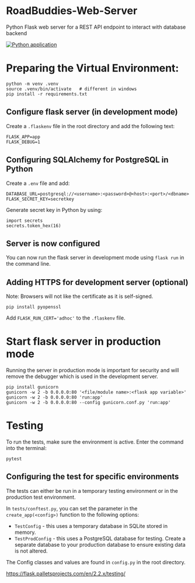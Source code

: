 # RoadBuddies-Web-Server
Python Flask web server for a REST API endpoint to interact with database backend

[![Python application](https://github.com/ReeceNich/RoadBuddies-Web-Server/actions/workflows/pytest.yml/badge.svg)](https://github.com/ReeceNich/RoadBuddies-Web-Server/actions/workflows/pytest.yml)

# Preparing the Virtual Environment:
```
python -m venv .venv
source .venv/bin/activate   # different in windows
pip install -r requirements.txt
```

## Configure flask server (in development mode)
Create a `.flaskenv` file in the root directory and add the following text:
```
FLASK_APP=app
FLASK_DEBUG=1
```

## Configuring SQLAlchemy for PostgreSQL in Python

Create a `.env` file and add:
```
DATABASE_URL=postgresql://<username>:<password>@<host>:<port>/<dbname>
FLASK_SECRET_KEY=secretkey
```

Generate secret key in Python by using:
```
import secrets
secrets.token_hex(16)
```

## Server is now configured
You can now run the flask server in development mode using `flask run` in the command line.


## Adding HTTPS for development server (optional)
Note: Browsers will not like the certificate as it is self-signed.
```
pip install pyopenssl
```

Add `FLASK_RUN_CERT='adhoc'` to the `.flaskenv` file.




# Start flask server in production mode
Running the server in production mode is important for security and will remove the debugger which is used in the development server.
```
pip install gunicorn
gunicorn -w 2 -b 0.0.0.0:80 '<file/module name>:<flask app variable>'
gunicorn -w 2 -b 0.0.0.0:80 'run:app'
gunicorn -w 2 -b 0.0.0.0:80 --config gunicorn.conf.py 'run:app'
```

# Testing
To run the tests, make sure the environment is active.
Enter the command into the terminal:
```
pytest
```

## Configuring the test for specific environments
The tests can either be run in a temporary testing environment or in the production test environment.

In `tests/conftest.py`, you can set the parameter in the `create_app(<config>)` function to the following options:
- `TestConfig` - this uses a temporary database in SQLite stored in memory.
- `TestProdConfig` - this uses a PostgreSQL database for testing. Create a separate database to your production database to ensure existing data is not altered.

The Config classes and values are found in `config.py` in the root directory.

https://flask.palletsprojects.com/en/2.2.x/testing/
